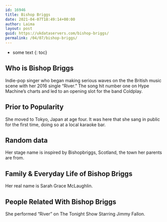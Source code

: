 ```yaml
---
id: 16946
title: Bishop Briggs
date: 2021-04-07T18:49:14+00:00
author: Laima
layout: post
guid: https://ukdataservers.com/bishop-briggs/
permalink: /04/07/bishop-briggs/
---
```


* some text
{: toc}


## Who is Bishop Briggs
                  
                  
                  
Indie-pop singer who began making serious waves on the the British music scene with her 2016 single &#8220;River.&#8221; The song hit number one on Hype Machine&#8217;s charts and led to an opening slot for the band Coldplay.
                  
              
            
              
            
                
                
                
## Prior to Popularity
                  
                  
                  
She moved to Tokyo, Japan at age four. It was here that she sang in public for the first time, doing so at a local karaoke bar.
                  
              
            
              
            
                
                
                
## Random data
                  
                  
                  
Her stage name is inspired by Bishopbriggs, Scotland, the town her parents are from.
                  
              
            
              
            
                
                
                
## Family & Everyday Life of Bishop Briggs
                  
                  
                  
Her real name is Sarah Grace McLaughlin.
                  
              
            
              
            
                
                
                
## People Related With Bishop Briggs
                  
                  
                  
She performed &#8220;River&#8221; on The Tonight Show Starring Jimmy Fallon.
                  
              
            
              
            
                
              
            
              
              
            
            
              
            
          
          
          